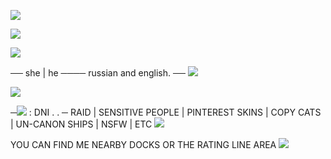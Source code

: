
![](https://file.garden/ZTPKSmyz9k4k9wFy/pink%20line)

![](https://64.media.tumblr.com/de88a579cee421a4f22b1574da97cb84/3837f1155c9aeef8-7d/s2048x3072/c1887348a2a99e0049ecc37530b9fe540cd18fd8.pnj)

![](https://file.garden/ZTPKSmyz9k4k9wFy/pink%20line)

── she | he ──── russian and english. ──
![](https://64.media.tumblr.com/7fb9ad1651fe081d8e078de4a512f9b0/f038ca304fd71af9-35/s250x400/9913a1cba0e61479a7943a5cfd4eccba01e9b7cb.gifv)


![](https://64.media.tumblr.com/fb3bd31205aaeea1621e9fe5dd829463/f038ca304fd71af9-a3/s250x400/4902600d8ddeee528f37217023d8428534dbc09d.gifv)


 ─![](https://cdn.discordapp.com/attachments/1135445933073637436/1140897664704200714/pi138.gif) : DNI . . ─ RAID | SENSITIVE PEOPLE | PINTEREST SKINS | COPY CATS | UN-CANON SHIPS | NSFW | ETC ![](https://cdn.discordapp.com/emojis/1193070683127816253.gif?size=44&quality=lossless)

 YOU CAN FIND ME NEARBY DOCKS OR THE RATING LINE AREA ![](https://64.media.tumblr.com/f7050b4a08d86e958bfd7e044c0a72fb/f038ca304fd71af9-41/s75x75_c1/2c363ca720ed185fd47619a6ae93bb569c591099.gifv)
